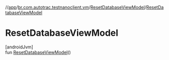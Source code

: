 //[app](../../../index.md)/[br.com.autotrac.testnanoclient.vm](../index.md)/[ResetDatabaseViewModel](index.md)/[ResetDatabaseViewModel](-reset-database-view-model.md)

# ResetDatabaseViewModel

[androidJvm]\
fun [ResetDatabaseViewModel](-reset-database-view-model.md)()

